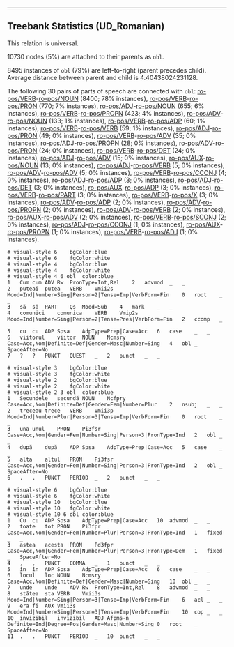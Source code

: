 

--------------------------------------------------------------------------------

## Treebank Statistics (UD_Romanian)

This relation is universal.

10730 nodes (5%) are attached to their parents as `obl`.

8495 instances of `obl` (79%) are left-to-right (parent precedes child).
Average distance between parent and child is 4.40438024231128.

The following 30 pairs of parts of speech are connected with `obl`: [ro-pos/VERB]()-[ro-pos/NOUN]() (8400; 78% instances), [ro-pos/VERB]()-[ro-pos/PRON]() (770; 7% instances), [ro-pos/ADJ]()-[ro-pos/NOUN]() (655; 6% instances), [ro-pos/VERB]()-[ro-pos/PROPN]() (423; 4% instances), [ro-pos/ADV]()-[ro-pos/NOUN]() (133; 1% instances), [ro-pos/VERB]()-[ro-pos/ADP]() (60; 1% instances), [ro-pos/VERB]()-[ro-pos/VERB]() (59; 1% instances), [ro-pos/ADJ]()-[ro-pos/PRON]() (49; 0% instances), [ro-pos/VERB]()-[ro-pos/ADV]() (35; 0% instances), [ro-pos/ADJ]()-[ro-pos/PROPN]() (28; 0% instances), [ro-pos/ADV]()-[ro-pos/PRON]() (24; 0% instances), [ro-pos/VERB]()-[ro-pos/DET]() (24; 0% instances), [ro-pos/ADJ]()-[ro-pos/ADV]() (15; 0% instances), [ro-pos/AUX]()-[ro-pos/NOUN]() (13; 0% instances), [ro-pos/ADJ]()-[ro-pos/VERB]() (5; 0% instances), [ro-pos/ADV]()-[ro-pos/ADV]() (5; 0% instances), [ro-pos/VERB]()-[ro-pos/CCONJ]() (4; 0% instances), [ro-pos/ADJ]()-[ro-pos/ADP]() (3; 0% instances), [ro-pos/ADJ]()-[ro-pos/DET]() (3; 0% instances), [ro-pos/AUX]()-[ro-pos/ADP]() (3; 0% instances), [ro-pos/VERB]()-[ro-pos/PART]() (3; 0% instances), [ro-pos/VERB]()-[ro-pos/X]() (3; 0% instances), [ro-pos/ADV]()-[ro-pos/ADP]() (2; 0% instances), [ro-pos/ADV]()-[ro-pos/PROPN]() (2; 0% instances), [ro-pos/ADV]()-[ro-pos/VERB]() (2; 0% instances), [ro-pos/AUX]()-[ro-pos/ADV]() (2; 0% instances), [ro-pos/VERB]()-[ro-pos/SCONJ]() (2; 0% instances), [ro-pos/ADJ]()-[ro-pos/CCONJ]() (1; 0% instances), [ro-pos/AUX]()-[ro-pos/PROPN]() (1; 0% instances), [ro-pos/VERB]()-[ro-pos/ADJ]() (1; 0% instances).


~~~ conllu
# visual-style 6	bgColor:blue
# visual-style 6	fgColor:white
# visual-style 4	bgColor:blue
# visual-style 4	fgColor:white
# visual-style 4 6 obl	color:blue
1	Cum	cum	ADV	Rw	PronType=Int,Rel	2	advmod	_	_
2	puteai	putea	VERB	Vmii2s	Mood=Ind|Number=Sing|Person=2|Tense=Imp|VerbForm=Fin	0	root	_	_
3	să	să	PART	Qs	Mood=Sub	4	mark	_	_
4	comunici	comunica	VERB	Vmip2s	Mood=Ind|Number=Sing|Person=2|Tense=Pres|VerbForm=Fin	2	ccomp	_	_
5	cu	cu	ADP	Spsa	AdpType=Prep|Case=Acc	6	case	_	_
6	viitorul	viitor	NOUN	Ncmsry	Case=Acc,Nom|Definite=Def|Gender=Masc|Number=Sing	4	obl	_	SpaceAfter=No
7	?	?	PUNCT	QUEST	_	2	punct	_	_

~~~


~~~ conllu
# visual-style 3	bgColor:blue
# visual-style 3	fgColor:white
# visual-style 2	bgColor:blue
# visual-style 2	fgColor:white
# visual-style 2 3 obl	color:blue
1	Secundele	secundă	NOUN	Ncfpry	Case=Acc,Nom|Definite=Def|Gender=Fem|Number=Plur	2	nsubj	_	_
2	treceau	trece	VERB	Vmii3p	Mood=Ind|Number=Plur|Person=3|Tense=Imp|VerbForm=Fin	0	root	_	_
3	una	unul	PRON	Pi3fsr	Case=Acc,Nom|Gender=Fem|Number=Sing|Person=3|PronType=Ind	2	obl	_	_
4	după	după	ADP	Spsa	AdpType=Prep|Case=Acc	5	case	_	_
5	alta	altul	PRON	Pi3fsr	Case=Acc,Nom|Gender=Fem|Number=Sing|Person=3|PronType=Ind	2	obl	_	SpaceAfter=No
6	.	.	PUNCT	PERIOD	_	2	punct	_	_

~~~


~~~ conllu
# visual-style 6	bgColor:blue
# visual-style 6	fgColor:white
# visual-style 10	bgColor:blue
# visual-style 10	fgColor:white
# visual-style 10 6 obl	color:blue
1	Cu	cu	ADP	Spsa	AdpType=Prep|Case=Acc	10	advmod	_	_
2	toate	tot	PRON	Pi3fpr	Case=Acc,Nom|Gender=Fem|Number=Plur|Person=3|PronType=Ind	1	fixed	_	_
3	astea	acesta	PRON	Pd3fpr	Case=Acc,Nom|Gender=Fem|Number=Plur|Person=3|PronType=Dem	1	fixed	_	SpaceAfter=No
4	,	,	PUNCT	COMMA	_	1	punct	_	_
5	în	în	ADP	Spsa	AdpType=Prep|Case=Acc	6	case	_	_
6	locul	loc	NOUN	Ncmsry	Case=Acc,Nom|Definite=Def|Gender=Masc|Number=Sing	10	obl	_	_
7	unde	unde	ADV	Rw	PronType=Int,Rel	8	advmod	_	_
8	stătea	sta	VERB	Vmii3s	Mood=Ind|Number=Sing|Person=3|Tense=Imp|VerbForm=Fin	6	acl	_	_
9	era	fi	AUX	Vmii3s	Mood=Ind|Number=Sing|Person=3|Tense=Imp|VerbForm=Fin	10	cop	_	_
10	invizibil	invizibil	ADJ	Afpms-n	Definite=Ind|Degree=Pos|Gender=Masc|Number=Sing	0	root	_	SpaceAfter=No
11	.	.	PUNCT	PERIOD	_	10	punct	_	_

~~~


